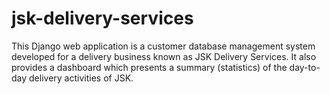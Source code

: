 # jsk-delivery-services
This Django web application is a customer database management system developed for a delivery business known as JSK Delivery Services. It also provides a dashboard which presents a summary (statistics) of the day-to-day delivery activities of JSK.
